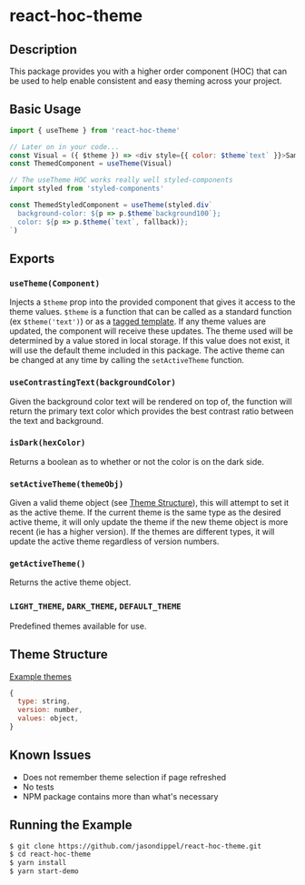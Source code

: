# react-hoc-theme

## Description

<!-- A description of what this package does. -->

This package provides you with a higher order component (HOC) that can be used to help enable consistent and easy theming across your project.

## Basic Usage

<!-- A basic example of how to use this package. Doesn't have to be proper code, just enough to show how to use it. -->

```js
import { useTheme } from 'react-hoc-theme'

// Later on in your code...
const Visual = ({ $theme }) => <div style={{ color: $theme`text` }}>Sample</div>
const ThemedComponent = useTheme(Visual)

// The useTheme HOC works really well styled-components
import styled from 'styled-components'

const ThemedStyledComponent = useTheme(styled.div`
  background-color: ${p => p.$theme`background100`};
  color: ${p => p.$theme(`text`, fallback)};
`)
```

## Exports

### `useTheme(Component)`

Injects a `$theme` prop into the provided component that gives it access to the theme values. `$theme` is a function that can be called as a standard function (ex `$theme('text')`) or as a [tagged template](https://developer.mozilla.org/en-US/docs/Web/JavaScript/Reference/Template_literals#Tagged_templates). If any theme values are updated, the component will receive these updates.
The theme used will be determined by a value stored in local storage. If this value does not exist, it will use the default theme included in this package. The active theme can be changed at any time by calling the `setActiveTheme` function.

### `useContrastingText(backgroundColor)`

Given the background color text will be rendered on top of, the function will return the primary text color which provides the best contrast ratio between the text and background.

### `isDark(hexColor)`

Returns a boolean as to whether or not the color is on the dark side.

### `setActiveTheme(themeObj)`

Given a valid theme object (see [Theme Structure](#theme-structure)), this will attempt to set it as the active theme. If the current theme is the same type as the desired active theme, it will only update the theme if the new theme object is more recent (ie has a higher version). If the themes are different types, it will update the active theme regardless of version numbers.

### `getActiveTheme()`

Returns the active theme object.

### `LIGHT_THEME`, `DARK_THEME`, `DEFAULT_THEME`

Predefined themes available for use.

## Theme Structure

[Example themes](https://github.com/jasondippel/react-hoc-theme/tree/master/src/config)

```js
{
  type: string,
  version: number,
  values: object,
}
```

## Known Issues

<!-- Are there any current issues with this component? -->

- Does not remember theme selection if page refreshed
- No tests
- NPM package contains more than what's necessary

## Running the Example

```bash
$ git clone https://github.com/jasondippel/react-hoc-theme.git
$ cd react-hoc-theme
$ yarn install
$ yarn start-demo
```
